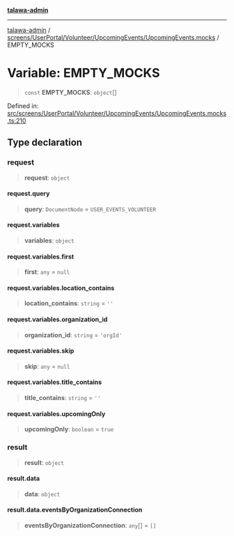 [**talawa-admin**](../../../../../../README.md)

***

[talawa-admin](../../../../../../README.md) / [screens/UserPortal/Volunteer/UpcomingEvents/UpcomingEvents.mocks](../README.md) / EMPTY\_MOCKS

# Variable: EMPTY\_MOCKS

> `const` **EMPTY\_MOCKS**: `object`[]

Defined in: [src/screens/UserPortal/Volunteer/UpcomingEvents/UpcomingEvents.mocks.ts:210](https://github.com/gautam-divyanshu/talawa-admin/blob/9fec1eef6a4674b14f6abe30e3be3844537d8dc2/src/screens/UserPortal/Volunteer/UpcomingEvents/UpcomingEvents.mocks.ts#L210)

## Type declaration

### request

> **request**: `object`

#### request.query

> **query**: `DocumentNode` = `USER_EVENTS_VOLUNTEER`

#### request.variables

> **variables**: `object`

#### request.variables.first

> **first**: `any` = `null`

#### request.variables.location\_contains

> **location\_contains**: `string` = `''`

#### request.variables.organization\_id

> **organization\_id**: `string` = `'orgId'`

#### request.variables.skip

> **skip**: `any` = `null`

#### request.variables.title\_contains

> **title\_contains**: `string` = `''`

#### request.variables.upcomingOnly

> **upcomingOnly**: `boolean` = `true`

### result

> **result**: `object`

#### result.data

> **data**: `object`

#### result.data.eventsByOrganizationConnection

> **eventsByOrganizationConnection**: `any`[] = `[]`
